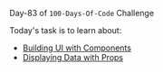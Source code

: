 Day-83 of `100-Days-Of-Code` Challenge

Today's task is to learn about:

- [Building UI with Components](https://nextjs.org/learn/react-foundations/building-ui-with-components)
- [Displaying Data with Props](https://nextjs.org/learn/react-foundations/displaying-data-with-props)

